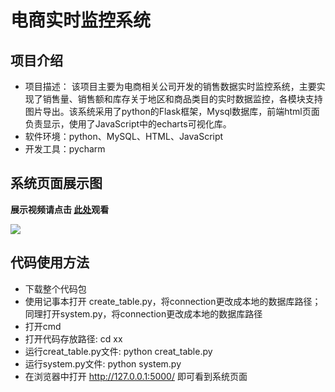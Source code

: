 # 电商实时监控系统

## 项目介绍
- 项目描述：
该项目主要为电商相关公司开发的销售数据实时监控系统，主要实现了销售量、销售额和库存关于地区和商品类目的实时数据监控，各模块支持图片导出。该系统采用了python的Flask框架，Mysql数据库，前端html页面负责显示，使用了JavaScript中的echarts可视化库。
- 软件环境：python、MySQL、HTML、JavaScript
- 开发工具：pycharm

## 系统页面展示图
<b>展示视频请点击 [此处](https://www.bilibili.com/video/BV1zu411272Y/)观看</b>

<img src = "https://github.com/K-m9/real-time_monitoring_System.io/blob/main/%E9%A1%B5%E9%9D%A2%E5%B1%95%E7%A4%BA.png">

## 代码使用方法
- 下载整个代码包
- 使用记事本打开 create_table.py，将connection更改成本地的数据库路径；同理打开system.py，将connection更改成本地的数据库路径
- 打开cmd
- 打开代码存放路径: cd xx
- 运行creat_table.py文件: python creat_table.py
- 运行system.py文件: python system.py
- 在浏览器中打开 http://127.0.0.1:5000/ 即可看到系统页面
